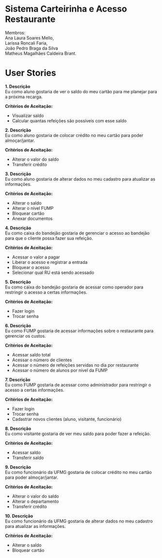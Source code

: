 # Sistema Carteirinha e Acesso Restaurante
Membros:  
Ana Laura Soares Mello,  
Larissa Roncali Faria,   
João Pedro Braga da Silva  
Matheus Magalhães Caldeira Brant.  

# User Stories 

**1. Descrição**  
Eu como aluno gostaria de ver o saldo do meu cartão para me planejar para a próxima recarga.  

**Critérios de Aceitação:**
 * Visualizar saldo
 * Calcular quantas refeições são possíveis com esse saldo
  
**2. Descrição**  
Eu como aluno gostaria de colocar crédito no meu cartão para poder almoçar/jantar.  

**Critérios de Aceitação:**
 * Alterar o valor do saldo
 * Transferir crédito

**3. Descrição**  
Eu como aluno gostaria de alterar dados no meu cadastro para atualizar as informações.  

**Critérios de Aceitação:**
 * Alterar o saldo
 * Alterar o nível FUMP
 * Bloquear cartão
 * Anexar documentos

**4. Descrição**  
Eu como caixa do bandejão gostaria de gerenciar o acesso ao bandejão para que o cliente possa fazer sua refeição.  

**Critérios de Aceitação:**
 * Acessar o valor a pagar
 * Liberar o acesso e registrar a entrada
 * Bloquear o acesso
 * Selecionar qual RU está sendo acessado

**5. Descrição**  
Eu como caixa do bandejão gostaria de acessar como operador para restringir o acesso a certas informações.  

**Critérios de Aceitação:**
 * Fazer login
 * Trocar senha

**6. Descrição**  
Eu como FUMP gostaria de acessar informações sobre o restaurante para gerenciar os custos.  

**Critérios de Aceitação:**
 * Acessar saldo total
 * Acessar o número de clientes
 * Acessar o número de refeições servidas no dia por restaurante
 * Acessar o número de alunos por nível da FUMP

**7. Descrição**  
Eu como FUMP gostaria de acessar como administrador para restringir o acesso a certas informações.  

**Critérios de Aceitação:**
 * Fazer login
 * Trocar senha
 * Cadastrar novos clientes (aluno, visitante, funcionário)

**8. Descrição**  
Eu como visitante gostaria de ver meu saldo para poder fazer a refeição.  

**Critérios de Aceitação:**
 * Acessar saldo
 * Transferir saldo

**9. Descrição**  
Eu como funcionário da UFMG gostaria de colocar crédito no meu cartão para poder almoçar/jantar.  

**Critérios de Aceitação:**
 * Alterar o valor do saldo
 * Alterar o departamento
 * Transferir crédito

**10. Descrição**  
Eu como funcionário da UFMG gostaria de alterar dados no meu cadastro para atualizar as informações.  

**Critérios de Aceitação:**
 * Alterar o saldo
 * Bloquear cartão
 





